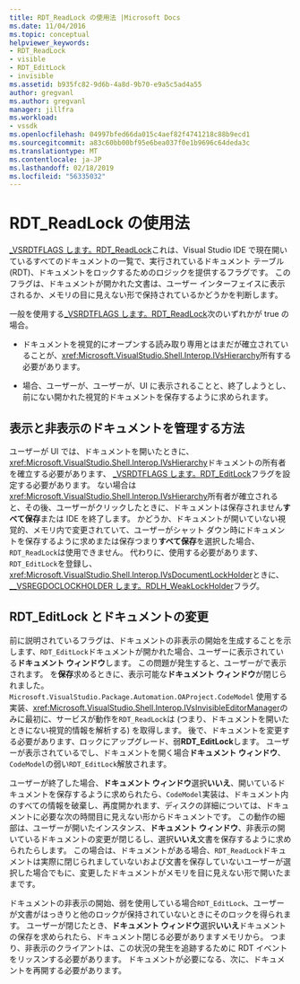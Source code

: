 ```yaml
---
title: RDT_ReadLock の使用法 |Microsoft Docs
ms.date: 11/04/2016
ms.topic: conceptual
helpviewer_keywords:
- RDT_ReadLock
- visible
- RDT_EditLock
- invisible
ms.assetid: b935fc82-9d6b-4a8d-9b70-e9a5c5ad4a55
author: gregvanl
ms.author: gregvanl
manager: jillfra
ms.workload:
- vssdk
ms.openlocfilehash: 04997bfed66da015c4aef82f4741218c88b9ecd1
ms.sourcegitcommit: a83c60bb00bf95e6bea037f0e1b9696c64deda3c
ms.translationtype: MT
ms.contentlocale: ja-JP
ms.lasthandoff: 02/18/2019
ms.locfileid: "56335032"
---
```

# <a name="rdtreadlock-usage"></a>RDT_ReadLock の使用法

[_VSRDTFLAGS します。RDT_ReadLock](<xref:Microsoft.VisualStudio.Shell.Interop._VSRDTFLAGS.RDT_ReadLock>)これは、Visual Studio IDE で現在開いているすべてのドキュメントの一覧で、実行されているドキュメント テーブル (RDT)、ドキュメントをロックするためのロジックを提供するフラグです。 このフラグは、ドキュメントが開かれた文書は、ユーザー インターフェイスに表示されるか、メモリの目に見えない形で保持されているかどうかを判断します。

一般を使用する[_VSRDTFLAGS します。RDT_ReadLock](<xref:Microsoft.VisualStudio.Shell.Interop._VSRDTFLAGS.RDT_ReadLock>)次のいずれかが true の場合。

- ドキュメントを視覚的にオープンする読み取り専用とはまだが確立されていることが、<xref:Microsoft.VisualStudio.Shell.Interop.IVsHierarchy>所有する必要があります。

- 場合、ユーザーが、ユーザーが、UI に表示されることと、終了しようとし、前にない開かれた視覚的ドキュメントを保存するように求められます。

## <a name="how-to-manage-visible-and-invisible-documents"></a>表示と非表示のドキュメントを管理する方法

ユーザーが UI では、ドキュメントを開いたときに、<xref:Microsoft.VisualStudio.Shell.Interop.IVsHierarchy>ドキュメントの所有者を確立する必要があります、 [_VSRDTFLAGS します。RDT_EditLock](<xref:Microsoft.VisualStudio.Shell.Interop._VSRDTFLAGS.RDT_EditLock>)フラグを設定する必要があります。 ない場合は<xref:Microsoft.VisualStudio.Shell.Interop.IVsHierarchy>所有者が確立されると、その後、ユーザーがクリックしたときに、ドキュメントは保存されません**すべて保存**または IDE を終了します。 かどうか、ドキュメントが開いていない視覚的、メモリ内で変更されていて、ユーザーがシャット ダウン時にドキュメントを保存するように求めまたは保存つまり**すべて保存**を選択した場合、`RDT_ReadLock`は使用できません。 代わりに、使用する必要があります、`RDT_EditLock`を登録し、<xref:Microsoft.VisualStudio.Shell.Interop.IVsDocumentLockHolder>ときに、 [__VSREGDOCLOCKHOLDER します。RDLH_WeakLockHolder](<xref:Microsoft.VisualStudio.Shell.Interop.__VSREGDOCLOCKHOLDER.RDLH_WeakLockHolder>)フラグ。

## <a name="rdteditlock-and-document-modification"></a>RDT_EditLock とドキュメントの変更

前に説明されているフラグは、ドキュメントの非表示の開始を生成することを示します、`RDT_EditLock`ドキュメントが開かれた場合、ユーザーに表示されている**ドキュメント ウィンドウ**します。 この問題が発生すると、ユーザーがで表示されます。 を**保存**求めるときに、表示可能な**ドキュメント ウィンドウ**が閉じられました。 `Microsoft.VisualStudio.Package.Automation.OAProject.CodeModel` 使用する実装、<xref:Microsoft.VisualStudio.Shell.Interop.IVsInvisibleEditorManager>のみに最初に、サービスが動作を`RDT_ReadLock`は (つまり、ドキュメントを開いたときにない視覚的情報を解析する) を取得します。 後で、ドキュメントを変更する必要があります、ロックにアップグレード、弱**RDT_EditLock**します。 ユーザーが表示されているでし、ドキュメントを開く場合**ドキュメント ウィンドウ**、`CodeModel`の弱い`RDT_EditLock`解放されます。

ユーザーが終了した場合、**ドキュメント ウィンドウ**選択**いいえ**、開いているドキュメントを保存するように求められたら、`CodeModel`実装は、ドキュメント内のすべての情報を破棄し、再度開かれます、ディスクの詳細については、ドキュメントに必要な次の時間目に見えない形からドキュメントです。 この動作の細部は、ユーザーが開いたインスタンス、**ドキュメント ウィンドウ**、非表示の開いているドキュメントの変更が閉じるし、選択**いいえ**文書を保存するように求められたらします。 この場合は、ドキュメントがある場合、`RDT_ReadLock`ドキュメントは実際に閉じられましていないおよび文書を保存していないユーザーが選択した場合でもに、変更したドキュメントがメモリを目に見えない形で開いたままです。

ドキュメントの非表示の開始、弱を使用している場合`RDT_EditLock`、ユーザーが文書がはっきりと他のロックが保持されていないときにそのロックを得られます。 ユーザーが閉じたとき、**ドキュメント ウィンドウ**選択**いいえ**ドキュメントの保存を求められたら、ドキュメント閉じる必要がありますメモリから。 つまり、非表示のクライアントは、この状況の発生を追跡するために RDT イベントをリッスンする必要があります。 ドキュメントが必要になる、次に、ドキュメントを再開する必要があります。